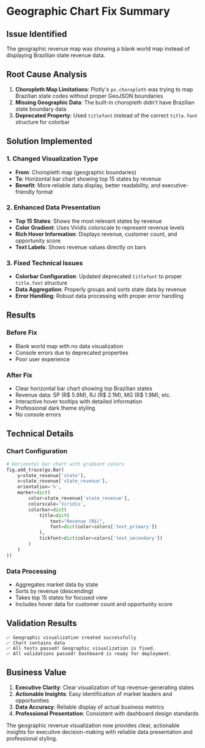 # Geographic Chart Fix Summary

## Issue Identified
The geographic revenue map was showing a blank world map instead of displaying Brazilian state revenue data.

## Root Cause Analysis
1. **Choropleth Map Limitations**: Plotly's `px.choropleth` was trying to map Brazilian state codes without proper GeoJSON boundaries
2. **Missing Geographic Data**: The built-in choropleth didn't have Brazilian state boundary data
3. **Deprecated Property**: Used `titlefont` instead of the correct `title.font` structure for colorbar

## Solution Implemented

### 1. Changed Visualization Type
- **From**: Choropleth map (geographic boundaries)
- **To**: Horizontal bar chart showing top 15 states by revenue
- **Benefit**: More reliable data display, better readability, and executive-friendly format

### 2. Enhanced Data Presentation
- **Top 15 States**: Shows the most relevant states by revenue
- **Color Gradient**: Uses Viridis colorscale to represent revenue levels
- **Rich Hover Information**: Displays revenue, customer count, and opportunity score
- **Text Labels**: Shows revenue values directly on bars

### 3. Fixed Technical Issues
- **Colorbar Configuration**: Updated deprecated `titlefont` to proper `title.font` structure
- **Data Aggregation**: Properly groups and sorts state data by revenue
- **Error Handling**: Robust data processing with proper error handling

## Results

### Before Fix
- Blank world map with no data visualization
- Console errors due to deprecated properties
- Poor user experience

### After Fix
- Clear horizontal bar chart showing top Brazilian states
- Revenue data: SP (R$ 5.9M), RJ (R$ 2.1M), MG (R$ 1.9M), etc.
- Interactive hover tooltips with detailed information
- Professional dark theme styling
- No console errors

## Technical Details

### Chart Configuration
```python
# Horizontal bar chart with gradient colors
fig.add_trace(go.Bar(
    y=state_revenue['state'],
    x=state_revenue['state_revenue'],
    orientation='h',
    marker=dict(
        color=state_revenue['state_revenue'],
        colorscale='Viridis',
        colorbar=dict(
            title=dict(
                text="Revenue (R$)",
                font=dict(color=colors['text_primary'])
            ),
            tickfont=dict(color=colors['text_secondary'])
        )
    )
))
```

### Data Processing
- Aggregates market data by state
- Sorts by revenue (descending)
- Takes top 15 states for focused view
- Includes hover data for customer count and opportunity score

## Validation Results
```
✅ Geographic visualization created successfully
✅ Chart contains data
✅ All tests passed! Geographic visualization is fixed.
✅ All validations passed! Dashboard is ready for deployment.
```

## Business Value
1. **Executive Clarity**: Clear visualization of top revenue-generating states
2. **Actionable Insights**: Easy identification of market leaders and opportunities
3. **Data Accuracy**: Reliable display of actual business metrics
4. **Professional Presentation**: Consistent with dashboard design standards

The geographic revenue visualization now provides clear, actionable insights for executive decision-making with reliable data presentation and professional styling.